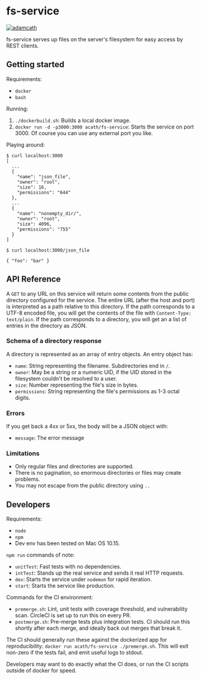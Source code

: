 # fs-service

[![adamcath](https://circleci.com/gh/adamcath/fs-service.svg?style=svg)](https://app.circleci.com/pipelines/github/adamcath/fs-service?branch=master)

fs-service serves up files on the server's filesystem for easy access by REST clients.

## Getting started

Requirements:
- `docker`
- `bash`

Running:
1. `./dockerbuild.sh`: Builds a local docker image.
2. `docker run -d -p3000:3000 acath/fs-service`: Starts the service on port 3000.
   Of course you can use any external port you like.

Playing around:
```
$ curl localhost:3000
[
  ...
  {
    "name": "json_file",
    "owner": "root",
    "size": 16,
    "permissions": "644"
  },
  ...
  {
    "name": "nonempty_dir/",
    "owner": "root",
    "size": 4096,
    "permissions": "755"
  }
]
```
```
$ curl localhost:3000/json_file

{ "foo": "bar" }
```

## API Reference

A `GET` to any URL on this service will return some contents from the public directory configured for the service. 
The entire URL (after the host and port) is interpreted as a path relative to this directory.
If the path corresponds to a UTF-8 encoded file, you will get the contents of the file with `Content-Type: text/plain`.
If the path corresponds to a directory, you will get an a list of entries in the directory as JSON.

### Schema of a directory response 

A directory is represented as an array of entry objects. An entry object has:
- `name`: String representing the filename. Subdirectories end in `/`.
- `owner`: May be a string or a numeric UID, if the UID stored in the filesystem couldn't be resolved to a user.
- `size`: Number representing the file's size in bytes.
- `permissions`: String representing the file's permissions as 1-3 octal digits.

### Errors

If you get back a 4xx or 5xx, the body will be a JSON object with:
- `message`: The error message 

### Limitations

- Only regular files and directories are supported.
- There is no pagination, so enormous directories or files may create problems.
- You may not escape from the public directory using `..`

## Developers

Requirements:
- `node`
- `npm`
- Dev env has been tested on Mac OS 10.15.

`npm run` commands of note:
- `unitTest`: Fast tests with no dependencies.
- `intTest`: Stands up the real service and sends it real HTTP requests.
- `dev`: Starts the service under `nodemon` for rapid iteration.
- `start`: Starts the service like production.

Commands for the CI environment:
- `premerge.sh`: Lint, unit tests with coverage threshold, and vulnerability scan. CircleCI is set up to run this
  on every PR.
- `postmerge.sh`: Pre-merge tests plus integration tests. CI should run this shortly after each merge, and 
  ideally back out merges that break it.
  
The CI should generally run these against the dockerized app for reproducibility:
`docker run acath/fs-service ./premerge.sh`. This will exit non-zero if the tests fail, and emit useful logs to 
stdout.

Developers may want to do exactly what the CI does, or run the CI scripts outside 
of docker for speed.
